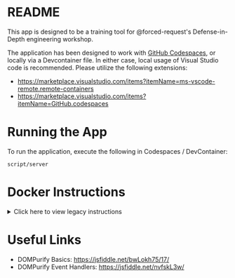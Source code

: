 # README

This app is designed to be a training tool for @forced-request's Defense-in-Depth engineering workshop.

The application has been designed to work with [GitHub Codespaces](https://docs.github.com/en/codespaces/overview), or locally via a Devcontainer file. In either case, local usage of Visual Studio code is recommended. Please utilize the following extensions:

- https://marketplace.visualstudio.com/items?itemName=ms-vscode-remote.remote-containers
- https://marketplace.visualstudio.com/items?itemName=GitHub.codespaces

# Running the App

To run the application, execute the following in Codespaces / DevContainer:

```
script/server
```

# Docker Instructions

<details>

<summary>Click here to view legacy instructions</summary>


## Building the basic image

```bash
docker build . -t skate
```

## Running the image
We utilize a bind-mount to ensure that the source code can be easily modified without rebuilding the image.

```Bash
 docker run --name skate -d -p 3000:3000 --mount type=bind,source=`pwd`,target=/application -t skate
 ```

## Generating Application Routes

`docker exec -it skate rails routes`

## Running tests
`docker exec -it skate bin/rake test`


## Troubleshooting
If things don't work, try the following:

```
Clone Repo: git@github.com:forced-request/23-skate-roc.git
docker build . -t skate
docker run -d -p 3000:3000 --mount type=bind,source=`pwd`,target=/application -t skate
docker exec -it skate rails db:migrate
Docker exec –it skate npm i -g yarn
Docker exec –it skate rails webpacker:install
```

### Windows Users

Problems generally realted to bind-mounts. Try:

`docker run --name skate -d -p 3000:3000 --mount type=bind,source=”%cd%”,target=/application -t skate`

</details>

# Useful Links
- DOMPurify Basics: https://jsfiddle.net/bwLokh75/17/
- DOMPurify Event Handlers: https://jsfiddle.net/nvfskL3w/
